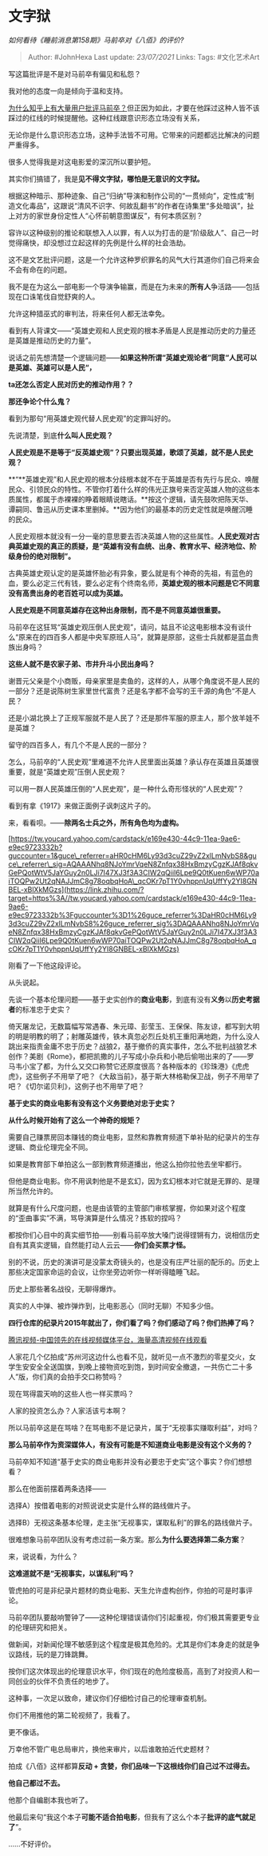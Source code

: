 # 文字狱
*如何看待《睡前消息第158期》马前卒对《八佰》的评价?*

> Author: #JohnHexa
Last update: *23/07/2021* 
Links:
Tags: #文化艺术Art


 
写这篇批评是不是对马前卒有偏见和私怨？

我对他的态度一向是倾向于温和支持。

[为什么知乎上有大量用户批评马前卒？](https://www.zhihu.com/question/53465053/answer/526045026)但正因为如此，才要在他踩过这种人皆不该踩过的红线的时候提醒他。这种红线跟意识形态立场没有关系，

无论你是什么意识形态立场，这种手法皆不可用。它带来的问题都远比解决的问题严重得多。

  


很多人觉得我是对这电影爱的深沉所以要护短。

其实你们搞错了，我是**见不得文字狱，哪怕是无意识的文字狱。**

根据这种暗示、那种迹象、自己“归纳”导演和制作公司的“一贯倾向”，定性成“制造文化毒品”，这跟说“清风不识字、何故乱翻书”的作者在诗集里“多处暗讽”，扯上对方的家世身份定性人“心怀前朝意图谋反”，有何本质区别？

容许以这种级别的推论和联想入人以罪，有人以为打击的是“阶级敌人”、自己一时觉得痛快，却没想过立起这样的先例是什么样的社会浩劫。

这不是文艺批评问题，这是一个允许这种罗织罪名的风气大行其道你们自己将来会不会有命在的问题。

我不是在为这么一部电影一个导演争输赢，而是在为未来的**所有人**争活路——包括现在口诛笔伐自觉舒爽的人。

允许这种猎巫式的审判法，将来任何人都无法幸免。

看到有人背课文——“英雄史观和人民史观的根本矛盾是人民是推动历史的力量还是英雄是推动历史的力量”。

说话之前先想清楚一个逻辑问题——**如果这种所谓“英雄史观论者”同意“人民可以是英雄、英雄可以是人民“，**

**ta还怎么否定人民对历史的推动作用？？**

**那还争论个什么鬼？**

看到为那句“用英雄史观代替人民史观”的定罪叫好的。

先说清楚，到底**什么叫人民史观？**

**人民史观是不是等于“反英雄史观”？只要出现英雄，歌颂了英雄，就不是人民史观？**

**“**英雄史观”和人民史观的根本分歧根本就不在于英雄是否有先行与民众、唤醒民众、引领民众的特性。不管你打着什么样的伟光正旗号来否定英雄人物的这些本质属性，都属于赤裸裸的睁着眼睛说瞎话。**按这个逻辑，请先鼓吹把陈天华、谭嗣同、鲁迅从历史课本里删掉。**因为他们的最基本的历史定性就是唤醒沉睡的民众。

人民史观根本就没有一分一毫的意思要去否决英雄人物的这些属性。**人民史观对古典英雄史观的真正的质疑，是“英雄有没有血统、出身、教育水平、经济地位、阶级身份的绝对限制”。**

古典英雄史观认定的是英雄怀胎必有异象，要么就是有个神奇的先祖，有蓝色的血，要么必定三代有钱，要么必定有个终南名师，**英雄史观的根本问题是它不同意没有高贵出身的老百姓可以成为英雄。**

**人民史观是不同意英雄存在这种出身限制，而不是不同意英雄很重要。**

马前卒在这狂骂“英雄史观压倒人民史观”，请问，姑且不论这电影根本没有谈什么“原来在的四百多人都是中央军原班人马”，就算是原部，这些士兵就都是蓝血贵族出身吗？

**这些人就不是农家子弟、市井升斗小民出身吗？**

谢晋元父亲是个小商贩，母亲家里是卖鱼的，这样的人，从哪个角度说不是人民的一部分？还是说陈树生家里世代富贵？还是名字都不会写的王千源的角色“不是人民？

还是小湖北换上了正规军服就不是人民了？还是那件军服的原主人，那个放羊娃不是英雄？

留守的四百多人，有几个不是人民的一部分？

怎么，马前卒的“人民史观”里难道不允许人民里面出英雄？承认存在英雄且英雄很重要，就是“英雄史观”压倒人民史观？

可以用一群人民英雄压倒的“人民史观”，是一种什么奇形怪状的“人民史观”？

看到有拿《1917》来做正面例子讽刺这片子的。

来，看看呗。——**除两名士兵之外，所有角色均为虚构。**

[https://tw.youcard.yahoo.com/cardstack/e169e430-44c9-11ea-9ae6-e9ec9723332b?guccounter=1&guce\_referrer=aHR0cHM6Ly93d3cuZ29vZ2xlLmNvbS8&guce\_referrer\_sig=AQAAANhq8NJoYmrVqeN8Znfqx38HxBmzyCgzKJAf8qkvGePQotWtV5JaYGuy2n0LJi7I47XJ3f3A3CIW2qQiiI6Lpe9Q0tKuen6wWP70aiTOQPw2Ut2qNAJJmC8g78oqbqHoA\_qcOKr7pT1Y0vhppnUqUffYy2YI8GNBEL-xBlXkMGzs](https://link.zhihu.com/?target=https%3A//tw.youcard.yahoo.com/cardstack/e169e430-44c9-11ea-9ae6-e9ec9723332b%3Fguccounter%3D1%26guce_referrer%3DaHR0cHM6Ly93d3cuZ29vZ2xlLmNvbS8%26guce_referrer_sig%3DAQAAANhq8NJoYmrVqeN8Znfqx38HxBmzyCgzKJAf8qkvGePQotWtV5JaYGuy2n0LJi7I47XJ3f3A3CIW2qQiiI6Lpe9Q0tKuen6wWP70aiTOQPw2Ut2qNAJJmC8g78oqbqHoA_qcOKr7pT1Y0vhppnUqUffYy2YI8GNBEL-xBlXkMGzs)

刚看了一下他这段评论。

从头说起。

先谈一个基本伦理问题——基于史实创作的**商业电影**，到底有没有**义务**以**历史考据者**的标准忠于史实？

倚天屠龙记，无数篇幅写常遇春、朱元璋、彭莹玉、王保保、陈友谅，都写到大明的明是明教的明了；射雕英雄传，铁木真忽必烈丘处机王重阳满地跑，为什么没人跳出来指责金庸不忠于历史？战狼2，基于撤侨的真实事件，怎么不批判战狼艺术创作？美剧《Rome》，都把凯撒的儿子写成小杂兵和小艳后偷啪出来的了——罗马韦小宝了都，为什么又交口称赞它还原度很高？各种版本的《珍珠港》《虎虎虎》，这些例子不用举了吧？《大敌当前》，基于斯大林格勒保卫战，例子不用举了吧？《切尔诺贝利》，这例子也不用举了吧？

**基于史实的商业电影有没有这个义务要绝对忠于史实？**

**从什么时候开始有了这么一个神奇的规矩？**

需要自己赚票房回本赚钱的商业电影，显然和靠教育频道下单补贴的纪录片的生存逻辑、商业伦理完全不同。

如果是教育部下单拍这么一部到教育频道播出，他这么拍你拉他去坐牢都行。

但他是商业电影。你不用讽刺他是不是玄幻，因为玄幻根本对它就是无罪的、是理所当然允许的。

就算是有什么尺度问题，也是由该管的主管部门审核掌握，你如果对这个程度的“歪曲事实”不满，骂导演算是什么情况？拣软的捏吗？

都按你们心目中的真实细节拍——别看马前卒放大嗓门说得铿锵有力，说相信历史自有其真实逻辑，自然能打动人云云——**你们会买票才怪。**

别的不说，历史的演讲可是没蒙太奇镜头的，也是没有庄严壮丽的配乐的。历史上那些决定国家命运的会议，让你坐旁边听你一样听得瞌睡飞起。

历史上那些著名战役，无聊得爆炸。

真实的人中弹、被炸弹炸到，比电影恶心（同时无聊）不知多少倍。

**四行仓库的纪录片2015年就出了，你们看了吗？你们感动了吗？你们热捧了吗？**

[腾讯视频-中国领先的在线视频媒体平台，海量高清视频在线观看](https://link.zhihu.com/?target=http%3A//m.v.qq.com/page/z/0/r/z0017jbs3wr.html)  


人家花几个亿拍成“苏州河这边什么也看不见，就听见一点不激烈的零星交火，女学生安安全全送国旗，到晚上接物资吃到饱，到时间安全撤退，一共伤亡二十多人”版，你们真的会拍手交口称赞吗？

现在骂得震天响的这些人也一样买票吗？

人家的投资怎么办？人家活该亏本啊？

  


所以马前卒这是在骂啥？在骂电影不是记录片，属于“无视事实赚取利益”，对吗？

**那么马前卒作为资深媒体人，有没有可能是不知道商业电影是没有这个义务的？**

马前卒知不知道“基于史实的商业电影并没有必要忠于史实”这个事实？你们想想看？

那么在他面前摆着两条选择——

选择A）按借着电影的对照说说史实是什么样的路线做片子。

选择B）无视这条基本伦理，走主张“无视事实，谋取私利”的罪名的路线做片子。

很难想象马前卒团队没有考虑过前一条方案。那么**为什么要选择第二条方案**？

来，说说看，为什么？

**这难道就不是“无视事实，以谋私利”吗？**

管虎拍的可是非纪录片题材的商业电影、天生允许虚构创作，你拍的可是时事评论。

马前卒团队要敲响警钟了——这种伦理错误请你们引起重视，你们极其需要更专业的伦理研究和把关。

做新闻，对新闻伦理不敏感到这个程度是极其危险的。尤其是你们本身走的就是争议路线，玩的是刀锋跳舞。

按你们这次体现出的伦理意识水平，你们现在的危险度极高，高到了对投资人和一同创业的伙伴不负责任的地步了。

这种事，一次足以致命，建议你们仔细检讨自己的伦理审查机制。

你们不用推他的第二轮视频了，我看了。

更不像话。

万幸他不管广电总局审片，换他来审片，以后谁敢拍近代史题材？

拍成《八佰》这样都算**反动 + 贪婪，你们品味一下这根线你们自己过不过得去。**

**他自己都过不去。**

他那个自编剧本我也听了。

他最后来句“我这个本子**可能不适合拍电影**，但我有了这么个本子**批评的底气就足了**”。

……不好评价。



